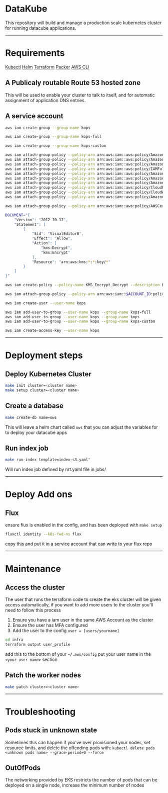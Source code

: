 # DataKube

This repository will build and manage a production scale kubernetes cluster
for running datacube applications.

---

# Requirements

[Kubectl](https://kubernetes.io/docs/tasks/tools/install-kubectl/)
[Helm](https://github.com/kubernetes/helm#install)
[Terraform](https://www.terraform.io/downloads.html)
[Packer](https://www.packer.io/downloads.html)
[AWS CLI](https://aws.amazon.com/cli/)

## A Publicaly routable Route 53 hosted zone
This will be used to enable your cluster to talk to itself, and for automatic assignment of application DNS entries.

## A service account
```bash
aws iam create-group --group-name kops

aws iam create-group --group-name kops-full

aws iam create-group --group-name kops-custom

aws iam attach-group-policy --policy-arn arn:aws:iam::aws:policy/AmazonEC2FullAccess --group-name kops-full
aws iam attach-group-policy --policy-arn arn:aws:iam::aws:policy/AmazonRoute53FullAccess --group-name kops-full
aws iam attach-group-policy --policy-arn arn:aws:iam::aws:policy/AmazonS3FullAccess --group-name kops-full
aws iam attach-group-policy --policy-arn arn:aws:iam::aws:policy/IAMFullAccess --group-name kops-full
aws iam attach-group-policy --policy-arn arn:aws:iam::aws:policy/AmazonVPCFullAccess --group-name kops-full
aws iam attach-group-policy --policy-arn arn:aws:iam::aws:policy/AmazonDynamoDBFullAccess --group-name kops-full
aws iam attach-group-policy --policy-arn arn:aws:iam::aws:policy/AmazonRDSFullAccess --group-name kops-full
aws iam attach-group-policy --policy-arn arn:aws:iam::aws:policy/CloudFrontFullAccess --group-name kops-full
aws iam attach-group-policy --policy-arn arn:aws:iam::aws:policy/CloudWatchFullAccess --group-name kops-full
aws iam attach-group-policy --policy-arn arn:aws:iam::aws:policy/AmazonSSMFullAccess  --group-name kops-full

aws iam attach-group-policy --policy-arn arn:aws:iam::aws:policy/AWSCertificateManagerReadOnly --group-name kops

DOCUMENT="{
    "Version": "2012-10-17",
    "Statement": [
        {
            "Sid": "VisualEditor0",
            "Effect": "Allow",
            "Action": [
                "kms:Decrypt",
                "kms:Encrypt"
            ],
            "Resource": "arn:aws:kms:*:*:key/*"
        }
    ]
}"

aws iam create-policy --policy-name KMS_Encrypt_Decrypt --description Encrypt and Decrypt using any KMS Key --policy-document $DOCUMENT

aws iam attach-group-policy --policy-arn arn:aws:iam::$ACCOUNT_ID:policy/KMS_Encrypt_Decrypt --group-name kops-custom

aws iam create-user --user-name kops

aws iam add-user-to-group --user-name kops --group-name kops-full
aws iam add-user-to-group --user-name kops --group-name kops
aws iam add-user-to-group --user-name kops --group-name kops-custom

aws iam create-access-key --user-name kops
```

---

# Deployment steps

## Deploy Kubernetes Cluster
```bash
make init cluster=<cluster name>
make setup cluster=<cluster name>
```

## Create a database
```bash
make create-db name=ows
```
This will leave a helm chart called `ows` that you can adjust the variables for to deploy your datacube apps

## Run index job

```bash
make run-index template=index-s3.yaml"
```

Will run index job defined by nrt.yaml file in jobs/

---

# Deploy Add ons

## Flux

ensure flux is enabled in the config, and has been deployed with `make setup`

```bash
fluxctl identity --k8s-fwd-ns flux
```

copy this and put it in a service account that can write to your flux repo


---

# Maintenance

## Access the cluster

The user that runs the terraform code to create the eks cluster will be given access automatically, if you want to add more users to the cluster you'll need to follow this process 

1. Ensure you have a iam user in the same AWS Account as the cluster
2. Ensure the user has MFA configured
3. Add the user to the config `user = [users/yourname]`

```bash
cd infra
terraform output user_profile
```

add this to the bottom of your `~/.aws/config`
put your user name in the `<your user name>` section


## Patch the worker nodes
```bash
make patch cluster=<cluster name>
```

---

# Troubleshooting

## Pods stuck in unknown state
Sometimes this can happen if you've over provisioned your nodes, set resource limits, and delete the offending pods with: `kubectl delete pods <unknown pods name> --grace-period=0 --force`

## OutOfPods
The networking provided by EKS restricts the number of pods that can be deployed on a single node, increase the minimum number of nodes
